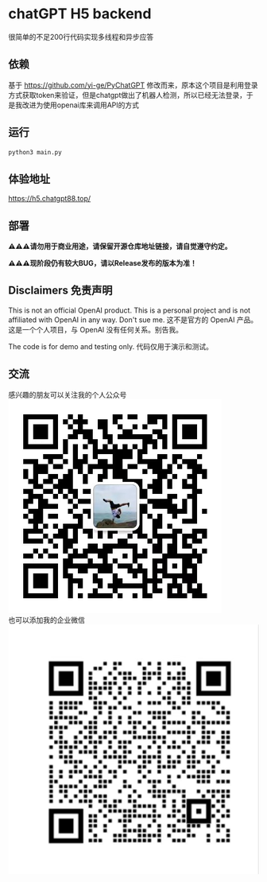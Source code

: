 # chatGPT H5 backend
很简单的不足200行代码实现多线程和异步应答

## 依赖
基于 https://github.com/yi-ge/PyChatGPT
修改而来，原本这个项目是利用登录方式获取token来验证，但是chatgpt做出了机器人检测，所以已经无法登录，于是我改进为使用openai库来调用API的方式



## 运行
~~~bash
python3 main.py
~~~
## 体验地址
https://h5.chatgpt88.top/
## 部署

**⚠⚠⚠请勿用于商业用途，请保留开源仓库地址链接，请自觉遵守约定。**

**⚠⚠⚠现阶段仍有较大BUG，请以Release发布的版本为准！**

## Disclaimers 免责声明

This is not an official OpenAI product. This is a personal project and is not affiliated with OpenAI in any way. Don't sue me.
这不是官方的 OpenAI 产品。这是一个个人项目，与 OpenAI 没有任何关系。别告我。

The code is for demo and testing only.
代码仅用于演示和测试。


## 交流
感兴趣的朋友可以关注我的个人公众号<br>
![个人公众号](./images/gzh.jpg)
<br>
也可以添加我的企业微信<br>
![企业微信](./images/wx.jpg)<br>

